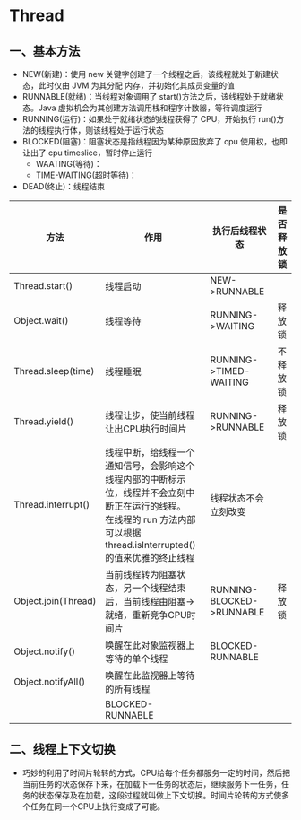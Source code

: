 # Thread

<a name="xAi3E"></a>
## 一、基本方法
- NEW(新建)：使用 new 关键字创建了一个线程之后，该线程就处于新建状态，此时仅由 JVM 为其分配
内存，并初始化其成员变量的值
- RUNNABLE(就绪)：当线程对象调用了 start()方法之后，该线程处于就绪状态。Java 虚拟机会为其创建方法调用栈和程序计数器，等待调度运行
- RUNNING(运行)：如果处于就绪状态的线程获得了 CPU，开始执行 run()方法的线程执行体，则该线程处于运行状态
- BLOCKED(阻塞)：阻塞状态是指线程因为某种原因放弃了 cpu 使用权，也即让出了 cpu timeslice，暂时停止运行
  - WAATING(等待)：
  - TIME-WAITING(超时等待)：
- DEAD(终止)：线程结束




| 方法 | 作用 | 执行后线程状态 | 是否释放锁 |
| --- | --- | --- | --- |
| Thread.start() | 线程启动 | NEW->RUNNABLE |  |
| Object.wait() | 线程等待 | RUNNING->WAITING | 释放锁 |
| Thread.sleep(time) | 线程睡眠 | RUNNING->TIMED-WAITING | 不释放锁 |
| Thread.yield() | 线程让步，使当前线程让出CPU执行时间片 | RUNNING->RUNNABLE | 释放锁 |
| Thread.interrupt() | 线程中断，给线程一个通知信号，会影响这个线程内部的中断标示位，线程并不会立刻中断正在运行的线程。<br />在线程的 run 方法内部可以根据thread.isInterrupted()的值来优雅的终止线程 | 线程状态不会立刻改变 |  |
| Object.join(Thread) | 当前线程转为阻塞状态，另一个线程结束后，当前线程由阻塞->就绪，重新竞争CPU时间片 | RUNNING-BLOCKED->RUNNABLE | 释放锁 |
| Object.notify() | 唤醒在此对象监视器上等待的单个线程 | BLOCKED-RUNNABLE |  |
| Object.notifyAll() | 唤醒在此监视器上等待的所有线程<br />
	 | BLOCKED-RUNNABLE |  |



<a name="lQg2G"></a>
## 二、线程上下文切换

- 巧妙的利用了时间片轮转的方式，CPU给每个任务都服务一定的时间，然后把当前任务的状态保存下来，在加载下一任务的状态后，继续服务下一任务，任务的状态保存及在加载，这段过程就叫做上下文切换。时间片轮转的方式使多个任务在同一个CPU上执行变成了可能。
